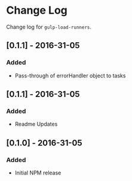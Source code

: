 # Change Log
Change log for `gulp-load-runners`.

## [0.1.1] - 2016-31-05
### Added
- Pass-through of errorHandler object to tasks

## [0.1.1] - 2016-31-05
### Added
- Readme Updates

## [0.1.0] - 2016-31-05
### Added
- Initial NPM release
